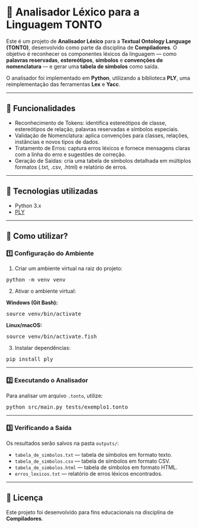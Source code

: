 # 🧠 Analisador Léxico para a Linguagem TONTO

Este é um projeto de **Analisador Léxico** para a **Textual Ontology Language (TONTO)**, desenvolvido como parte da disciplina de **Compiladores**. O objetivo é reconhecer os componentes léxicos da linguagem — como **palavras reservadas**, **estereótipos**, **símbolos** e **convenções de nomenclatura** — e gerar uma **tabela de símbolos** como saída.

O analisador foi implementado em **Python**, utilizando a biblioteca **PLY**, uma reimplementação das ferramentas **Lex** e **Yacc**.

---

## 🚀 Funcionalidades

- Reconhecimento de Tokens: identifica estereótipos de classe, estereótipos de relação, palavras reservadas e símbolos especiais.  
- Validação de Nomenclatura: aplica convenções para classes, relações, instâncias e novos tipos de dados.  
- Tratamento de Erros: captura erros léxicos e fornece mensagens claras com a linha do erro e sugestões de correção.  
- Geração de Saídas: cria uma tabela de símbolos detalhada em múltiplos formatos (.txt, .csv, .html) e relatório de erros.

---

## 🧠 Tecnologias utilizadas

- Python 3.x  
- [PLY](http://www.dabeaz.com/ply/)

---

## 🤔 Como utilizar?

### 1️⃣ Configuração do Ambiente

1. Criar um ambiente virtual na raiz do projeto:

<pre>python -m venv venv</pre>

2. Ativar o ambiente virtual:

**Windows (Git Bash):**

<pre>source venv/bin/activate</pre>

**Linux/macOS:**

<pre>source venv/bin/activate.fish</pre>

3. Instalar dependências:

<pre>pip install ply</pre>

---

### 2️⃣ Executando o Analisador

Para analisar um arquivo `.tonto`, utilize:

<pre>python src/main.py tests/exemplo1.tonto</pre>

---

### 3️⃣ Verificando a Saída

Os resultados serão salvos na pasta `outputs/`:

- `tabela_de_simbolos.txt` — tabela de símbolos em formato texto.  
- `tabela_de_simbolos.csv` — tabela de símbolos em formato CSV.  
- `tabela_de_simbolos.html` — tabela de símbolos em formato HTML.  
- `erros_lexicos.txt` — relatório de erros léxicos encontrados.

---

## 📄 Licença

Este projeto foi desenvolvido para fins educacionais na disciplina de **Compiladores**.
